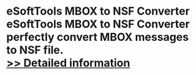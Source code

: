 # eSoftTools MBOX to NSF Converter<br />eSoftTools MBOX to NSF Converter perfectly convert MBOX messages to NSF file.<br />[>> Detailed information](https://secure.shareit.com/shareit/product.html?productid=300877007&affiliateid=200057808)